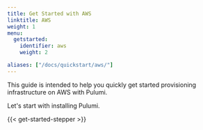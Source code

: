 ```yaml
---
title: Get Started with AWS
linktitle: AWS
weight: 1
menu:
  getstarted:
    identifier: aws
    weight: 2

aliases: ["/docs/quickstart/aws/"]
---
```


This guide is intended to help you quickly get started provisioning infrastructure on AWS with Pulumi.

<!-- TODO embellish the summary/overview of the guide. -->

Let's start with installing Pulumi.

{{< get-started-stepper >}}
